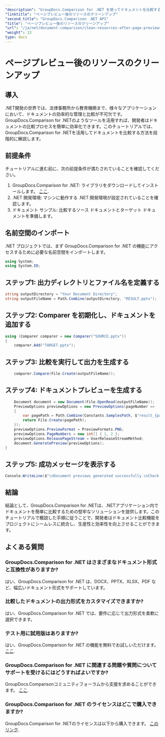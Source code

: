```yaml
---
"description": "GroupDocs.Comparison for .NET を使ってドキュメントを比較する方法をステップバイステップで学びましょう。効率的なドキュメント管理で .NET アプリケーションを強化しましょう。"
"linktitle": "ページプレビュー後のリソースのクリーンアップ"
"second_title": "GroupDocs.Comparison .NET API"
"title": "ページプレビュー後のリソースのクリーンアップ"
"url": "/ja/net/document-comparison/clean-resources-after-page-previews/"
"weight": 13
type: docs
---
```

# ページプレビュー後のリソースのクリーンアップ

## 導入
.NET開発の世界では、法律事務所から教育機関まで、様々なアプリケーションにおいて、ドキュメントの効率的な管理と比較が不可欠です。GroupDocs.Comparison for .NETのようなツールを活用すれば、開発者はドキュメントの比較プロセスを簡単に効率化できます。このチュートリアルでは、GroupDocs.Comparison for .NETを活用してドキュメントを比較する方法を段階的に解説します。
## 前提条件
チュートリアルに進む前に、次の前提条件が満たされていることを確認してください。
1. GroupDocs.Comparison for .NET: ライブラリをダウンロードしてインストールします。 [ここ](https://releases。groupdocs.com/comparison/net/).
2. .NET 開発環境: マシンに動作する .NET 開発環境が設定されていることを確認します。
3. ドキュメント サンプル: 比較するソース ドキュメントとターゲット ドキュメントを準備します。

## 名前空間のインポート
.NET プロジェクトでは、まず GroupDocs.Comparison for .NET の機能にアクセスするために必要な名前空間をインポートします。

```csharp
using System;
using System.IO;
```

## ステップ1: 出力ディレクトリとファイル名を定義する
```csharp
string outputDirectory = "Your Document Directory";
string outputFileName = Path.Combine(outputDirectory, "RESULT.pptx");
```
## ステップ2: Comparer を初期化し、ドキュメントを追加する
```csharp
using (Comparer comparer = new Comparer("SOURCE.pptx"))
{
    comparer.Add("TARGET.pptx");
```
## ステップ3: 比較を実行して出力を生成する
```csharp
    comparer.Compare(File.Create(outputFileName));
```
## ステップ4: ドキュメントプレビューを生成する
```csharp
    Document document = new Document(File.OpenRead(outputFileName));
    PreviewOptions previewOptions = new PreviewOptions(pageNumber =>
    {
        var pagePath = Path.Combine(Constants.SamplesPath, $"result_{pageNumber}.png");
        return File.Create(pagePath);
    });
    previewOptions.PreviewFormat = PreviewFormats.PNG;
    previewOptions.PageNumbers = new int[] { 1, 2 };
    previewOptions.ReleasePageStream = UserReleaseStreamMethod;
    document.GeneratePreview(previewOptions);
}
```
## ステップ5: 成功メッセージを表示する
```csharp
Console.WriteLine($"\nDocument previews generated successfully.\nCheck output in {outputDirectory}.");
```

## 結論
結論として、GroupDocs.Comparison for .NETは、.NETアプリケーション内でドキュメントを簡単に比較するための堅牢なソリューションを提供します。このチュートリアルで概説した手順に従うことで、開発者はドキュメント比較機能をプロジェクトにシームレスに統合し、生産性と効率性を向上させることができます。
## よくある質問
### GroupDocs.Comparison for .NET はさまざまなドキュメント形式と互換性がありますか?
はい、GroupDocs.Comparison for .NET は、DOCX、PPTX、XLSX、PDF など、幅広いドキュメント形式をサポートしています。
### 比較したドキュメントの出力形式をカスタマイズできますか?
はい、GroupDocs.Comparison for .NET では、要件に応じて出力形式を柔軟に選択できます。
### テスト用に試用版はありますか?
はい、GroupDocs.Comparison for .NET の機能を無料でお試しいただけます。 [ここ](https://releases。groupdocs.com/).
### GroupDocs.Comparison for .NET に関連する問題や質問についてサポートを受けるにはどうすればよいですか?
GroupDocs.Comparisonコミュニティフォーラムから支援を求めることができます。 [ここ](https://forum。groupdocs.com/c/comparison/12).
### GroupDocs.Comparison for .NET のライセンスはどこで購入できますか?
GroupDocs.Comparison for .NETのライセンスは以下から購入できます。 [このリンク](https://purchase。groupdocs.com/buy).